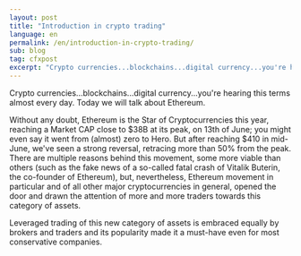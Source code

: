 ```yaml
---
layout: post
title: "Introduction in crypto trading"
language: en
permalink: /en/introduction-in-crypto-trading/
sub: blog
tag: cfxpost
excerpt: "Crypto currencies...blockchains...digital currency...you're hearing this terms almost every day. Today we will talk about Ethereum..."
---
```

Crypto currencies...blockchains...digital currency...you're hearing this terms almost every day. Today we will talk about Ethereum.

Without any doubt, Ethereum is the Star of Cryptocurrencies this year, reaching a Market CAP close to $38B at its peak, on 13th of June; you might even say it went from (almost) zero to Hero. But after reaching $410 in mid-June, we've seen a strong reversal, retracing more than 50% from the peak. There are multiple reasons behind this movement, some more viable than others (such as the fake news of a so-called fatal crash of Vitalik Buterin, the co-founder of Ethereum), but, nevertheless, Ethereum movement in particular and of all other major cryptocurrencies in general, opened the door and drawn the attention of more and more traders towards this category of assets. 

Leveraged trading of this new category of assets is embraced equally by brokers and traders and its popularity made it a must-have even for most conservative companies.